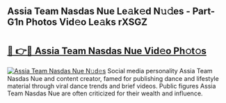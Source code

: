 ## Assia Team Nasdas Nue Le𝚊k𝚎d N𝚞𝚍es - Part-G1n Photos Vid𝚎o Le𝚊ks rXSGZ

# <h2><a href="http://fb7piqd.evod.top/?m=Assia+Team+Nasdas+Nue">🔗 👉🔴 Assia Team Nasdas Nue Vid𝚎o Ph𝚘t𝚘s</a></h2>

[![Assia Team Nasdas Nue N𝚞d𝚎s](https://i.imgur.com/8V9OHl7.gif)](http://fb7piqd.evod.top/?m=Assia+Team+Nasdas+Nue)
Social media personality Assia Team Nasdas Nue and content creator, famed for publishing dance and lifestyle material through viral dance trends and brief videos. Public figures Assia Team Nasdas Nue are often criticized for their wealth and influence. 
